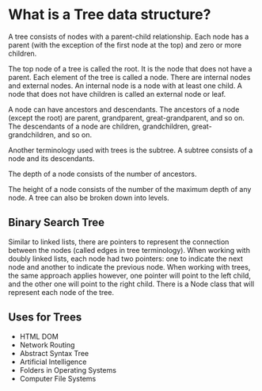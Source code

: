 # What is a Tree data structure?

A tree consists of nodes with a parent-child relationship. Each node has a parent (with the exception of the first node at the top) and zero or more children. 

The top node of a tree is called the root. It is the node that does not have a parent. Each element of the tree is called a node. There are internal nodes and external nodes. An internal node is a node with at least one child. A node that does not have children is called an external node or leaf. 

A node can have ancestors and descendants. The ancestors of a node (except the root) are parent, grandparent, great-grandparent, and so on. The descendants of a node are children, grandchildren, great-grandchildren, and so on. 

Another terminology used with trees is the subtree. A subtree consists of a node and its descendants. 

The depth of a node consists of the number of ancestors. 

The height of a node consists of the number of the maximum depth of any node. A tree can also be broken down into levels. 

## Binary Search Tree

Similar to linked lists, there are pointers to represent the connection between the nodes (called edges in tree terminology). When working with doubly linked lists, each node had two pointers: one to indicate the next node and another to indicate the previous node. When working with trees, the same approach applies however, one pointer will point to the left child, and the other one will point to the right child. There is a Node class that will represent each node of the tree. 

## Uses for Trees
- HTML DOM
- Network Routing
- Abstract Syntax Tree
- Artificial Intelligence
- Folders in Operating Systems
- Computer File Systems